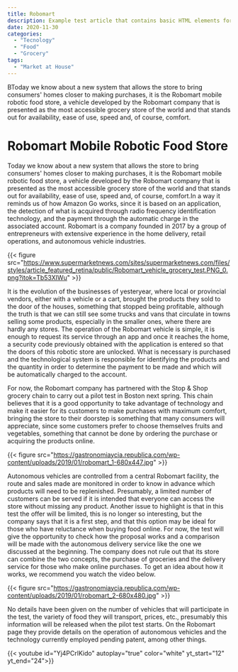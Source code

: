 ```yaml
---
title: Robomart
description: Example test article that contains basic HTML elements for text formatting on the Web.
date: 2020-11-30
categories:
  - "Tecnology"
  - "Food"
  - "Grocery"
tags:
  - "Market at House"
---
```

BToday we know about a new system that allows the store to bring consumers' homes closer to making purchases, it is the Robomart mobile robotic food store, a vehicle developed by the Robomart company that is presented as the most accessible grocery store of the world and that stands out for availability, ease of use, speed and, of course, comfort.
<!--more-->
# Robomart Mobile Robotic Food Store


Today we know about a new system that allows the store to bring consumers' homes closer to making purchases, it is the Robomart mobile robotic food store, a vehicle developed by the Robomart company that is presented as the most accessible grocery store of the world and that stands out for availability, ease of use, speed and, of course, comfort.In a way it reminds us of how Amazon Go works, since it is based on an application, the detection of what is acquired through radio frequency identification technology, and the payment through the automatic charge in the associated account. Robomart is a company founded in 2017 by a group of entrepreneurs with extensive experience in the home delivery, retail operations, and autonomous vehicle industries.

{{< figure src="https://www.supermarketnews.com/sites/supermarketnews.com/files/styles/article_featured_retina/public/Robomart_vehicle_grocery_test.PNG_0.png?itok=Tb53XIWu" >}}

It is the evolution of the businesses of yesteryear, where local or provincial vendors, either with a vehicle or a cart, brought the products they sold to the door of the houses, something that stopped being profitable, although the truth is that we can still see some trucks and vans that circulate in towns selling some products, especially in the smaller ones, where there are hardly any stores. The operation of the Robomart vehicle is simple, it is enough to request its service through an app and once it reaches the home, a security code previously obtained with the application is entered so that the doors of this robotic store are unlocked. What is necessary is purchased and the technological system is responsible for identifying the products and the quantity in order to determine the payment to be made and which will be automatically charged to the account.

For now, the Robomart company has partnered with the Stop & Shop grocery chain to carry out a pilot test in Boston next spring. This chain believes that it is a good opportunity to take advantage of technology and make it easier for its customers to make purchases with maximum comfort, bringing the store to their doorstep is something that many consumers will appreciate, since some customers prefer to choose themselves fruits and vegetables, something that cannot be done by ordering the purchase or acquiring the products online.

{{< figure src="https://gastronomiaycia.republica.com/wp-content/uploads/2019/01/robomart_1-680x447.jpg" >}}

Autonomous vehicles are controlled from a central Robomart facility, the route and sales made are monitored in order to know in advance which products will need to be replenished. Presumably, a limited number of customers can be served if it is intended that everyone can access the store without missing any product. Another issue to highlight is that in this test the offer will be limited, this is no longer so interesting, but the company says that it is a first step, and that this option may be ideal for those who have reluctance when buying food online.
For now, the test will give the opportunity to check how the proposal works and a comparison will be made with the autonomous delivery service like the one we discussed at the beginning. The company does not rule out that its store can combine the two concepts, the purchase of groceries and the delivery service for those who make online purchases. To get an idea about how it works, we recommend you watch the video below.

{{< figure src="https://gastronomiaycia.republica.com/wp-content/uploads/2019/01/robomart_2-680x480.jpg" >}}

No details have been given on the number of vehicles that will participate in the test, the variety of food they will transport, prices, etc., presumably this information will be released when the pilot test starts. On the Robomart page they provide details on the operation of autonomous vehicles and the technology currently employed pending patent, among other things.


{{< youtube id="Yj4PCrlKido" autoplay="true" color="white" yt_start="12" yt_end="24">}}
